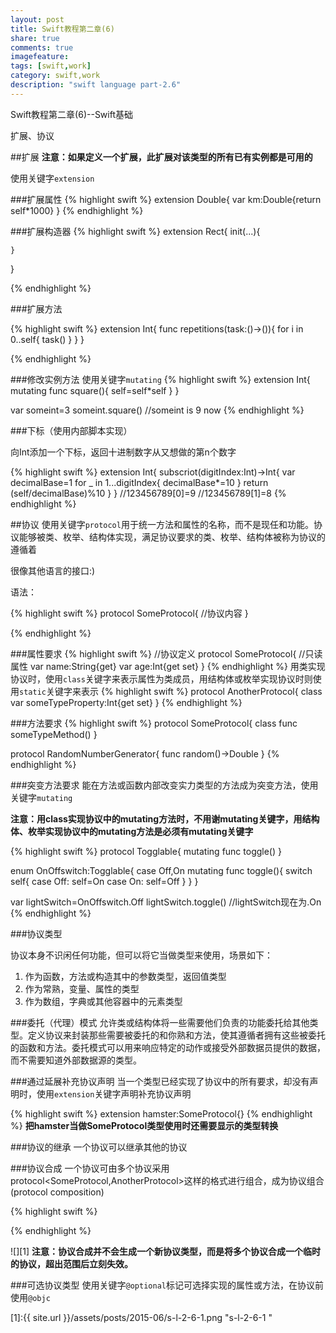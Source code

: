 ```yaml
---
layout: post
title: Swift教程第二章(6)
share: true
comments: true
imagefeature:
tags: [swift,work]
category: swift,work
description: "swift language part-2.6"
---
```


Swift教程第二章(6)--Swift基础

扩展、协议

<!--more-->
##扩展
**注意：如果定义一个扩展，此扩展对该类型的所有已有实例都是可用的**

使用关键字`extension`

###扩展属性
{% highlight swift %}
extension Double{
	var km:Double{return self*1000}
}
{%  endhighlight %}

###扩展构造器
{% highlight swift %}
extension Rect{
	init(...){

	}
}

{%  endhighlight %}

###扩展方法

{% highlight swift %}
extension Int{
	func repetitions(task:()->()){
		for i in 0..self{
			task()
		}
	}
}

{%  endhighlight %}


###修改实例方法
使用关键字`mutating`
{% highlight swift %}
extension Int{
	mutating func square(){
		self=self*self
	}
}

var someint=3
someint.square()
//someint is 9 now
{%  endhighlight %}

###下标（使用内部脚本实现）

向Int添加一个下标，返回十进制数字从又想做的第n个数字


{% highlight swift %}
extension Int{
	subscriot(digitIndex:Int)->Int{
		var decimalBase=1
		for _ in 1...digitIndex{
			decimalBase*=10
		}
		return (self/decimalBase)%10
	}
}
//123456789[0]=9
//123456789[1]=8
{%  endhighlight %}

##协议
使用关键字`protocol`用于统一方法和属性的名称，而不是现任和功能。协议能够被类、枚举、结构体实现，满足协议要求的类、枚举、结构体被称为协议的遵循着

很像其他语言的接口:)

语法：

{% highlight swift %}
protocol SomeProtocol{
	//协议内容
}

{%  endhighlight %}

###属性要求
{% highlight swift %}
//协议定义
protocol SomeProtocol{
	//只读属性
	var name:String{get}
	var age:Int{get set}
}
{%  endhighlight %}
用类实现协议时，使用`class`关键字来表示属性为类成员，用结构体或枚举实现协议时则使用`static`关键字来表示
{% highlight swift %}
protocol AnotherProtocol{
	class var someTypeProperty:Int{get set}
}
{%  endhighlight %}


###方法要求
{% highlight swift %}
protocol SomeProtocol{
	class func someTypeMethod()
}

protocol RandomNumberGenerator{
	func random()->Double
}
{%  endhighlight %}

###突变方法要求
能在方法或函数内部改变实力类型的方法成为突变方法，使用关键字`mutating`

**注意：用class实现协议中的mutating方法时，不用谢mutating关键字，用结构体、枚举实现协议中的mutating方法是必须有mutating关键字**

{% highlight swift %}
protocol Togglable{
	mutating func toggle()
}

enum OnOffswitch:Togglable{
	case Off,On
	mutating func toggle(){
		switch self{
			case Off:
				self=On
			case On:
				self=Off
		}
	}
}

var lightSwitch=OnOffswitch.Off
lightSwitch.toggle()
//lightSwitch现在为.On
{%  endhighlight %}

###协议类型

协议本身不识闲任何功能，但可以将它当做类型来使用，场景如下：

1. 作为函数，方法或构造其中的参数类型，返回值类型
2. 作为常熟，变量、属性的类型
3. 作为数组，字典或其他容器中的元素类型

###委托（代理）模式
允许类或结构体将一些需要他们负责的功能委托给其他类型。定义协议来封装那些需要被委托的和你熟和方法，使其遵循者拥有这些被委托的函数和方法。委托模式可以用来响应特定的动作或接受外部数据员提供的数据，而不需要知道外部数据源的类型。


###通过延展补充协议声明
当一个类型已经实现了协议中的所有要求，却没有声明时，使用`extension`关键字声明补充协议声明

{% highlight swift %}
extension hamster:SomeProtocol{}
{%  endhighlight %}
**把hamster当做SomeProtocol类型使用时还需要显示的类型转换**

###协议的继承
一个协议可以继承其他的协议

###协议合成
一个协议可由多个协议采用protocol<SomeProtocol,AnotherProtocol>这样的格式进行组合，成为协议组合(protocol composition)

{% highlight swift %}


{%  endhighlight %}


![][1]
**注意：协议合成并不会生成一个新协议类型，而是将多个协议合成一个临时的协议，超出范围后立刻失效。**

###可选协议类型
使用关键字`@optional`标记可选择实现的属性或方法，在协议前使用`@objc`


[1]:{{ site.url }}/assets/posts/2015-06/s-l-2-6-1.png "s-l-2-6-1 "



























